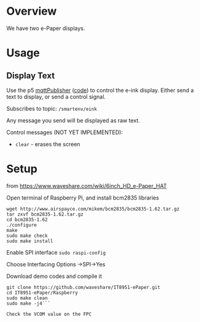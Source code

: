 # Overview

We have two e-Paper displays.

# Usage

## Display Text
Use the p5 [mqttPublisher](https://editor.p5js.org/robert.twomey/full/CEXVmsCBS) ([code](https://editor.p5js.org/robert.twomey/sketches/CEXVmsCBS)) to control the e-ink display. Either send a text to display, or send a control signal.

Subscribes to topic: `/smartenv/eink`

Any message you send will be displayed as raw text.

Control messages (NOT YET IMPLEMENTED):
- `clear` - erases the screen


# Setup
from https://www.waveshare.com/wiki/6inch_HD_e-Paper_HAT

Open terminal of Raspberry Pi, and install bcm2835 libraries
```
wget http://www.airspayce.com/mikem/bcm2835/bcm2835-1.62.tar.gz
tar zxvf bcm2835-1.62.tar.gz
cd bcm2835-1.62
./configure
make
sudo make check
sudo make install
```

Enable SPI interface
`sudo raspi-config`

Choose Interfacing Options ->SPI->Yes

Download demo codes and compile it
```
git clone https://github.com/waveshare/IT8951-ePaper.git
cd IT8951-ePaper/Raspberry
sudo make clean
sudo make -j4```

Check the VCOM value on the FPC

